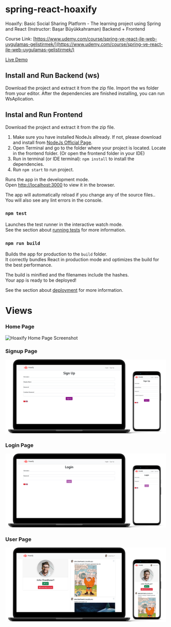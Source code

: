 # spring-react-hoaxify
Hoaxify: Basic Social Sharing Platform - The learning project using Spring and React (Instructor: Başar Büyükkahraman)
Backend + Frontend

Course Link: [https://www.udemy.com/course/spring-ve-react-ile-web-uygulamas-gelistirmek/](https://www.udemy.com/course/spring-ve-react-ile-web-uygulamas-gelistirmek/)

[Live Demo](http://34.125.73.4/#/)


## Install and Run Backend (ws)

Download the project and extract it from the zip file. Import the ws folder from your editor. After the dependencies are finished installing, you can run WsAplication.


## Instal and Run Frontend

Download the project and extract it from the zip file.

1. Make sure you have installed NodeJs allready. If not, please download and install from [NodeJs Official Page](https://nodejs.org/en).
2. Open Terminal and go to the folder where your project is located. Locate in the frontend folder. (Or open the frontend folder in your IDE)
3. Run in terminal (or IDE terminal): ```npm install``` to install the dependencies.
4. Run `npm start` to run project.

Runs the app in the development mode.\
Open [http://localhost:3000](http://localhost:3000) to view it in the browser.

The app will automatically reload if you change any of the source files..\
You will also see any lint errors in the console.

### `npm test`

Launches the test runner in the interactive watch mode.\
See the section about [running tests](https://facebook.github.io/create-react-app/docs/running-tests) for more information.

### `npm run build`

Builds the app for production to the `build` folder.\
It correctly bundles React in production mode and optimizes the build for the best performance.

The build is minified and the filenames include the hashes.\
Your app is ready to be deployed!

See the section about [deployment](https://facebook.github.io/create-react-app/docs/deployment) for more information.


# Views

### Home Page
![Hoaxify Home Page Screenshot](https://raw.githubusercontent.com/barisertugrul/spring-react-hoaxify/master/assets/home-page.png)

### Signup Page
![Hoaxify Signup Page Screenshot](https://raw.githubusercontent.com/barisertugrul/spring-react-hoaxify/master/assets/signup-page.png)

### Login Page
![Hoaxify Login Page Screenshot](https://raw.githubusercontent.com/barisertugrul/spring-react-hoaxify/master/assets/login-page.png)

### User Page
![Hoaxify User Page Screenshot](https://raw.githubusercontent.com/barisertugrul/spring-react-hoaxify/master/assets/user-page.png)
